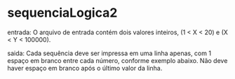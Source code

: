 # sequenciaLogica2
entrada:
O arquivo de entrada contém dois valores inteiros, (1 < X < 20) e (X < Y < 100000).

saida:
Cada sequência deve ser impressa em uma linha apenas, com 1 espaço em branco entre cada número, conforme exemplo abaixo. 
Não deve haver espaço em branco após o último valor da linha.
